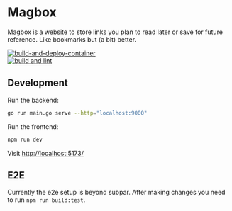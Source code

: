 # Magbox

Magbox is a website to store links you plan to read later or save for future reference. Like bookmarks but (a bit) better.

[![build-and-deploy-container](https://github.com/TimHi/magbox/actions/workflows/build-container.yaml/badge.svg)](https://github.com/TimHi/magbox/actions/workflows/build-container.yaml)  
[![build and lint](https://github.com/TimHi/magbox/actions/workflows/lint.yaml/badge.svg)](https://github.com/TimHi/magbox/actions/workflows/lint.yaml)  

## Development

Run the backend:

```bash
go run main.go serve --http="localhost:9000"
```

Run the frontend:

```bash
npm run dev
```

Visit [http://localhost:5173/](http://localhost:5173/)

## E2E

Currently the e2e setup is beyond subpar. After making changes you need to run `npm run build:test`.
